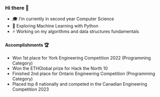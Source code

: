 ### Hi there 👋

- 🎓 I’m currently in second year Computer Science 
- 🔭 Exploring Machine Learning with Python
- ⚡️ Working on my algorithms and data structures fundamentals 

#### Accomplishments 🏆

- Won 1st place for York Engineering Competition 2022 (Programming Category)
- Won the ETHGlobal prize for Hack the North 10
- Finished 2nd place for Ontario Engineering Competition (Programming Category)
- Placed top 8 nationally and competed in the Canadian Engineering Competition 2023
